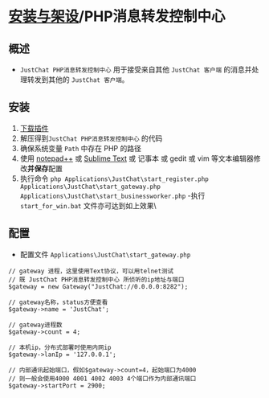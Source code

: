# [安装与架设](../)/PHP消息转发控制中心
## 概述
- ```JustChat PHP消息转发控制中心``` 用于接受来自其他 ```JustChat 客户端``` 的消息并处理转发到其他的 ```JustChat 客户端```。

## 安装
1. [下载插件](https://github.com/ExerciseBook/JustChat/releases/)
1. 解压得到```JustChat PHP消息转发控制中心``` 的代码
1. 确保系统变量 ```Path``` 中存在 PHP 的路径
1. 使用 [notepad++](https://notepad-plus-plus.org/) 或 [Sublime Text](http://www.sublimetext.com/) 或 记事本 或 gedit 或 vim 等文本编辑器修改**并保存**配置
1. 执行命令 ```php Applications\JustChat\start_register.php Applications\JustChat\start_gateway.php Applications\JustChat\start_businessworker.php```
	-执行 ```start_for_win.bat``` 文件亦可达到如上效果\
	
## 配置
- 配置文件 ```Applications\JustChat\start_gateway.php```
```
// gateway 进程，这里使用Text协议，可以用telnet测试
// 既 JustChat PHP消息转发控制中心 所侦听的ip地址与端口
$gateway = new Gateway("JustChat://0.0.0.0:8282");

// gateway名称，status方便查看
$gateway->name = 'JustChat';

// gateway进程数
$gateway->count = 4;

// 本机ip，分布式部署时使用内网ip
$gateway->lanIp = '127.0.0.1';

// 内部通讯起始端口，假如$gateway->count=4，起始端口为4000
// 则一般会使用4000 4001 4002 4003 4个端口作为内部通讯端口 
$gateway->startPort = 2900;
```